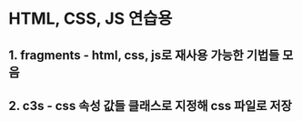 # HTML, CSS, JS 연습용
## 1. fragments - html, css, js로 재사용 가능한 기법들 모음
## 2. c3s - css 속성 값들 클래스로 지정해 css 파일로 저장